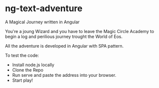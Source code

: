# ng-text-adventure
A Magical Journey written in Angular

You're a joung Wizard and you have to leave the Magic Circle Academy to begin a log and perilious journey trought the World of Eos.

All the adventure is developed in Angular with SPA pattern.

To test the code:
- Install node.js locally
- Clone the Repo
- Run serve and paste the address into your browser.
- Start play! 